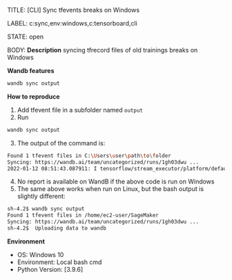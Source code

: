 TITLE:
[CLI] Sync tfevents breaks on Windows

LABEL:
c:sync,env:windows,c:tensorboard,cli

STATE:
open

BODY:
**Description**
syncing tfrecord files of old trainings breaks on Windows

**Wandb features**
```bash
wandb sync output
```

**How to reproduce**
1. Add tfevent file in a subfolder named `output`
2. Run 
```bash
wandb sync output
```

3. The output of the command is:
```bash
Found 1 tfevent files in C:\Users\user\path\to\folder
Syncing: https://wandb.ai/team/uncategorized/runs/1gh03dwu ...
2022-01-12 08:51:43.087911: I tensorflow/stream_executor/platform/default/dso_loader.cc:53] Successfully opened dynamic library cudart64_110.dll
```

4. No report is available on WandB if the above code is run on Windows
5. The same above works when run on Linux, but the bash output is slightly different:
```bash
sh-4.2$ wandb sync output
Found 1 tfevent files in /home/ec2-user/SageMaker
Syncing: https://wandb.ai/team/uncategorized/runs/1gh03dwu ...
sh-4.2$  Uploading data to wandb
```

**Environment**
- OS: Windows 10
- Environment: Local bash cmd
- Python Version: [3.9.6]


